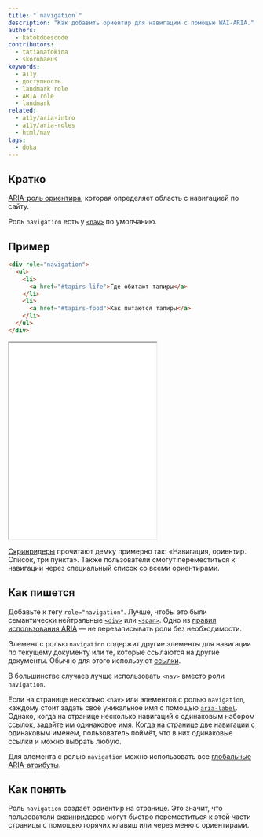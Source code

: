 ```yaml
---
title: "`navigation`"
description: "Как добавить ориентир для навигации с помощью WAI-ARIA."
authors:
  - katokdoescode
contributors:
  - tatianafokina
  - skorobaeus
keywords:
  - a11y
  - доступность
  - landmark role
  - ARIA role
  - landmark
related:
  - a11y/aria-intro
  - a11y/aria-roles
  - html/nav
tags:
  - doka
---
```


## Кратко

[ARIA-роль ориентира](/a11y/aria-roles/#roli-orientirov), которая определяет область с навигацией по сайту.

Роль `navigation` есть у [`<nav>`](/html/nav/) по умолчанию.

## Пример

```html
<div role="navigation">
  <ul>
    <li>
      <a href="#tapirs-life">Где обитают тапиры</a>
    </li>
    <li>
      <a href="#tapirs-food">Как питаются тапиры</a>
    </li>
  </ul>
</div>
```

<iframe title="Навигация с явной ролью" src="demos/basic-example/" height="400px"></iframe>

[Скринридеры](/a11y/screenreaders/) прочитают демку примерно так: «Навигация, ориентир. Список, три пункта». Также пользователи смогут переместиться к навигации через специальный список со всеми ориентирами.

## Как пишется

Добавьте к тегу `role="navigation"`. Лучше, чтобы это были семантически нейтральные [`<div>`](/html/div/) или [`<span>`](/html/span/). Одно из [правил использования ARIA](/a11y/aria-intro/#pravila-ispolzovaniya) — не перезаписывать роли без необходимости.

Элемент с ролью `navigation` содержит другие элементы для навигации по текущему документу или те, которые ссылаются на другие документы. Обычно для этого используют [ссылки](/html/a/).

В большинстве случаев лучше использовать `<nav>` вместо роли `navigation`.

Если на странице несколько `<nav>` или элементов с ролью `navigation`, каждому стоит задать своё уникальное имя с помощью [`aria-label`](/a11y/aria-label/). Однако, когда на странице несколько навигаций с одинаковым набором ссылок, задайте им одинаковое имя. Когда на странице две навигации с одинаковым именем, пользователь поймёт, что в них одинаковые ссылки и можно выбрать любую.

Для элемента с ролью `navigation` можно использовать все [глобальные ARIA-атрибуты](/a11y/aria-attrs/#globalnye-atributy).

## Как понять

Роль `navigation` создаёт ориентир на странице. Это значит, что пользователи [скринридеров](/a11y/screenreaders/) могут быстро переместиться к этой части страницы с помощью горячих клавиш или через меню с ориентирами.

